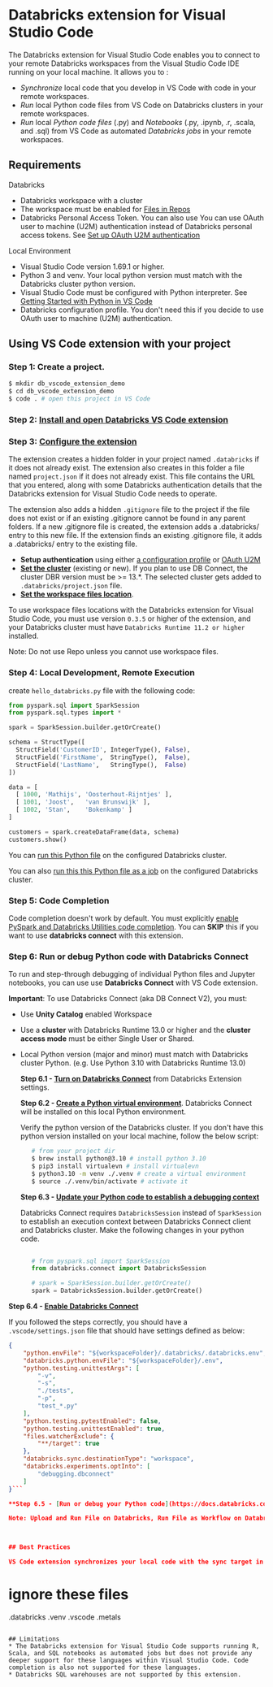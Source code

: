 # Databricks extension for Visual Studio Code

The Databricks extension for Visual Studio Code enables you to connect to your remote Databricks workspaces from the Visual Studio Code IDE running on your local machine. It allows you to :

* *Synchronize* local code that you develop in VS Code with code in your remote workspaces.
* *Run* local Python code files from VS Code on Databricks clusters in your remote workspaces.
* *Run* local *Python code files* (.py) and *Notebooks* (.py, .ipynb, .r, .scala, and .sql) from VS Code as automated *Databricks jobs* in your remote workspaces.


## Requirements

Databricks

* Databricks workspace with a cluster
* The workspace must be enabled for [Files in Repos](https://docs.databricks.com/files/workspace.html#enable-files-in-repos)
* Databricks Personal Access Token. You can also use You can use OAuth user to machine (U2M) authentication instead of Databricks personal access tokens. See [Set up OAuth U2M authentication](https://docs.databricks.com/dev-tools/vscode-ext.html#oauth-u2m)

Local Environment

* Visual Studio Code version 1.69.1 or higher.
* Python 3 and venv. Your local python version must match with the Databricks cluster python version. 
* Visual Studio Code must be configured with Python interpreter. See [Getting Started with Python in VS Code](https://code.visualstudio.com/docs/python/python-tutorial)
* Databricks configuration profile. You don't need this if you decide to use OAuth user to machine (U2M) authentication. 


## Using VS Code extension with your project

### Step 1: Create a project. 
```bash
$ mkdir db_vscode_extension_demo
$ cd db_vscode_extension_demo 
$ code . # open this project in VS Code
```

### Step 2: [Install and open Databricks VS Code extension](https://docs.databricks.com/dev-tools/vscode-ext.html#install-and-open-the-extension)

### Step 3: [Configure the extension](https://docs.databricks.com/dev-tools/vscode-ext.html#configure-the-extension)
The extension creates a hidden folder in your project named `.databricks` if it does not already exist. The extension also creates in this folder a file named `project.json` if it does not already exist. This file contains the URL that you entered, along with some Databricks authentication details that the Databricks extension for Visual Studio Code needs to operate.

The extension also adds a hidden `.gitignore` file to the project if the file does not exist or if an existing .gitignore cannot be found in any parent folders. If a new .gitignore file is created, the extension adds a .databricks/ entry to this new file. If the extension finds an existing .gitignore file, it adds a .databricks/ entry to the existing file.

* **Setup authentication** using either [a configuration profile](https://docs.databricks.com/dev-tools/vscode-ext.html#set-up-authentication-with-a-configuration-profile) or [OAuth U2M](https://docs.databricks.com/dev-tools/vscode-ext.html#set-up-oauth-u2m-authentication)
* **[Set the cluster](https://docs.databricks.com/dev-tools/vscode-ext.html#set-the-cluster)** (existing or new). If you plan to use DB Connect, the cluster DBR version must be >= 13.*. The selected cluster gets added to `.databricks/project.json` file.
* **[Set the workspace files location](https://docs.databricks.com/dev-tools/vscode-ext.html#set-the-workspace-files-location)**.

To use workspace files locations with the Databricks extension for Visual Studio Code, you must use version `0.3.5` or higher of the extension, and your Databricks cluster must have `Databricks Runtime 11.2 or higher `installed.

Note: Do not use Repo unless you cannot use workspace files.


### Step 4: Local Development, Remote Execution

create `hello_databricks.py` file with the following code:

```python
from pyspark.sql import SparkSession
from pyspark.sql.types import *

spark = SparkSession.builder.getOrCreate()

schema = StructType([
  StructField('CustomerID', IntegerType(), False),
  StructField('FirstName',  StringType(),  False),
  StructField('LastName',   StringType(),  False)
])

data = [
  [ 1000, 'Mathijs', 'Oosterhout-Rijntjes' ],
  [ 1001, 'Joost',   'van Brunswijk' ],
  [ 1002, 'Stan',    'Bokenkamp' ]
]

customers = spark.createDataFrame(data, schema)
customers.show()
```

You can [run this Python file](https://docs.databricks.com/dev-tools/vscode-ext.html#run-a-python-file-on-a-cluster) on the configured Databricks cluster.

You can also [run this this Python file as a job](https://docs.databricks.com/dev-tools/vscode-ext.html#run-a-python-file-as-a-job) on the configured Databricks cluster.


### Step 5: Code Completion

Code completion doesn't work by default. You must explicitly [enable PySpark and Databricks Utilities code completion](https://docs.databricks.com/dev-tools/vscode-ext.html#enable-pyspark-and-databricks-utilities-code-completion). You can **SKIP** this if you want to use **databricks connect** with this extension.


### Step 6: Run or debug Python code with Databricks Connect

To run and step-through debugging of individual Python files and Jupyter notebooks, you can use use **Databricks Connect** with VS Code extension.

**Important**: To use Databricks Connect (aka DB Connect V2), you must:
* Use **Unity Catalog** enabled Workspace
* Use a **cluster** with Databricks Runtime 13.0 or higher and the **cluster access mode** must be either Single User or Shared.
* Local Python version (major and minor) must match with Databricks cluster Python. (e.g. Use Python 3.10 with Databricks Runtime 13.0)


  **Step 6.1 - [Turn on Databricks Connect](https://docs.databricks.com/dev-tools/vscode-ext.html#step-1-turn-on-the-databricks-connect-feature)** from Databricks Extension settings.


  **Step 6.2 - [Create a Python virtual environment](https://docs.databricks.com/dev-tools/vscode-ext.html#step-2-create-a-python-virtual-environment)**. Databricks Connect will be installed on this local Python environment.  
  
  Verify the python version of the Databricks cluster. If you don't have this python version installed on your local machine, follow the below script: 
  
  ```bash
     # from your project dir
     $ brew install python@3.10 # install python 3.10
     $ pip3 install virtualevn # install virtualevn
     $ python3.10 -m venv ./.venv # create a virtual environment
     $ source ./.venv/bin/activate # activate it
  ``` 

  **Step 6.3 - [Update your Python code to establish a debugging context](https://docs.databricks.com/dev-tools/vscode-ext.html#step-3-update-your-python-code-to-establish-a-debugging-context)**

  Databricks Connect requires `DatabricksSession` instead of `SparkSession` to establish an execution context between Databricks Connect client and Databricks cluster. Make the following changes in your python code.

  ```python
     
     # from pyspark.sql import SparkSession
     from databricks.connect import DatabricksSession

     # spark = SparkSession.builder.getOrCreate()
     spark = DatabricksSession.builder.getOrCreate()
  ```
**Step 6.4 - [Enable Databricks Connect](https://docs.databricks.com/dev-tools/vscode-ext.html#step-4-enable-databricks-connect)**

If you followed the steps correctly, you should have a `.vscode/settings.json` file  that should have settings defined as below:

```json
{
    "python.envFile": "${workspaceFolder}/.databricks/.databricks.env",
    "databricks.python.envFile": "${workspaceFolder}/.env",
    "python.testing.unittestArgs": [
        "-v",
        "-s",
        "./tests",
        "-p",
        "test_*.py"
    ],
    "python.testing.pytestEnabled": false,
    "python.testing.unittestEnabled": true,
    "files.watcherExclude": {
        "**/target": true
    },
    "databricks.sync.destinationType": "workspace",
    "databricks.experiments.optInto": [
        "debugging.dbconnect"
    ]
}```

**Step 6.5 - [Run or debug your Python code](https://docs.databricks.com/dev-tools/vscode-ext.html#step-5-run-or-debug-your-python-code)**

Note: Upload and Run File on Databricks, Run File as Workflow on Databricks options do not use Databricks Connect to run the file.



## Best Practices

VS Code extension synchronizes your local code with the sync target in your workspace. Your`.gitignore` should include  directories that you wouldn't want to version control.

```
# ignore these files
.databricks
.venv
.vscode
.metals
```

## Limitations
* The Databricks extension for Visual Studio Code supports running R, Scala, and SQL notebooks as automated jobs but does not provide any deeper support for these languages within Visual Studio Code. Code completion is also not supported for these languages.
* Databricks SQL warehouses are not supported by this extension.





